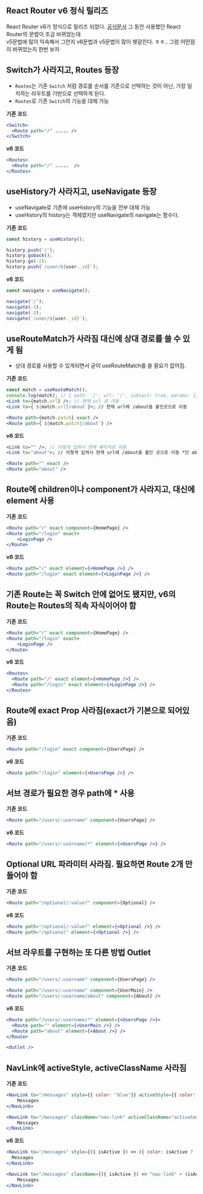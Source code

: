 ## React Router v6 정식 릴리즈

React Router v6가 정식으로 릴리즈 되었다. [공식문서](https://reactrouter.com/docs/en/v6/upgrading/v5)
그 동안 사용했던 React Router의 문법이 조금 바뀌었는데  
v5문법에 많이 익숙해서 그런지 v6문법과 v5문법이 많이 헷갈린다. ㅎㅎ..
그럼 어떤점이 바뀌었는지 한번 보자

## Switch가 사라지고, Routes 등장

- `Routes`는 기존 `Switch` 처럼 경로를 순서를 기준으로 선택하는 것이 아닌, 가장 일치하는 라우트를 기반으로 선택하게 된다.
- `Routes`로 기존 `Switch`의 기능을 대체 가능

**기존 코드**

```jsx
<Switch>
  <Route path="/" ..... />
</Switch>
```

**v6 코드**

```jsx
<Routes>
  <Route path="/" .....  />
</Routes>
```

## useHistory가 사라지고, useNavigate 등장

- useNavigate로 기존에 useHistory의 기능을 전부 대체 가능
- useHistory의 history는 객체였지만 useNavigate의 navigate는 함수다.

**기존 코드**

```jsx
const history = useHistory();

history.push('/');
history.goback();
history.go(-2);
history.push(`/user/${user._id}`);
```

**v6 코드**

```jsx
const navigate = useNavigate();

navigate('/');
navigate(-1);
navigate(-2);
navigate(`/user/${user._id}`);
```

## useRouteMatch가 사라짐 대신에 상대 경로를 쓸 수 있게 됨

- 상대 경로를 사용할 수 있게되면서 굳이 useRouteMatch를 쓸 필요가 없어짐.

**기존 코드**

```jsx
const match = useRouteMatch();
console.log(match); // { path: '/', url: '/', isExact: true, params: {} }
<Link to={match.url} />; // 현재 url 로 이동
<Link to={`${match.url}/about`}>; // 현재 url에 /about을 붙인곳으로 이동

<Route path={match.patch} exact />
<Route path={`${match.patch}/about`} />
```

**v6 코드**

```jsx
<Link to="" />; // 이렇게 입력시 현재 페이지로 이동
<Link to="about">; // 이렇게 입력시 현재 url에 /about을 붙인 곳으로 이동 *단 about앞에 /about을 붙이게되면 진짜 /about으로 이동되니 현재 기준으로 하려면 앞에 슬래쉬를 빼줘야함

<Route path="" exact />
<Route path="about" />
```

## Route에 children이나 component가 사라지고, 대신에 element 사용

**기존 코드**

```jsx
<Route path="/" exact component={HomePage} />
<Route path="/login" exact>
    <LoginPage />
</Route>
```

**v6 코드**

```jsx
<Route path="/" exact element={<HomePage />} />
<Route path="/login" exact element={<LoginPage />} />
```

## 기존 Route는 꼭 Switch 안에 없어도 됐지만, v6의 Route는 Routes의 직속 자식이어야 함

**기존 코드**

```jsx
<Route path="/" exact component={HomePage} />
<Route path="/login" exact>
    <LoginPage />
</Route>
```

**v6 코드**

```jsx
<Routes>
  <Route path="/" exact element={<HomePage />} />
  <Route path="/login" exact element={<LoginPage />} />
</Routes>
```

## Route에 exact Prop 사라짐(exact가 기본으로 되어있음)

**기존 코드**

```jsx
<Route path="/login" exact component={UsersPage} />
```

**v6 코드**

```jsx
<Route path="/login" element={<UsersPage />} />
```

## 서브 경로가 필요한 경우 path에 \* 사용

**기존 코드**

```jsx
<Route path="/users/:username" component={UsersPage} />
```

**v6 코드**

```jsx
<Route path="/users/:username/*" element={<UsersPage />} />
```

## Optional URL 파라미터 사라짐. 필요하면 Route 2개 만들어야 함

**기존 코드**

```jsx
<Route path="/optional/:value?" component={Optional} />
```

**v6 코드**

```jsx
<Route path="/optional/:value?" element={<Optional />} />
<Route path="/optional" element={<Optional />} />
```

## 서브 라우트를 구현하는 또 다른 방법 Outlet

**기존 코드**

```jsx title="App.js"
<Route path="/users/:username" component={UsersPage} />
```

```jsx title="UsersPage.js"
<Route path="/users/:username" component={UserMain} />
<Route path="/users/:username/about" component={About} />
```

**v6 코드**

```jsx title="App.js"
<Route path="/users/:username/*" element={<UsersPage />}>
  <Route path="" element={<UserMain />} />
  <Route path="about" element={<About />} />
</Route>
```

```jsx title="UsersPage.js"
<Outlet />
```

## NavLink에 activeStyle, activeClassName 사라짐

**기존 코드**

```jsx
<NavLink to="/messages" style={{ color: "blue"}} activeStyle={{ color: "green"}}>
    Messages
</NavLink>

<NavLink to="/messages" className="nav-link" activeClassName="activated">
    Messages
</NavLink>
```

**v6 코드**

```jsx
<NavLink to="/messages" style={({ isActive }) => ({ color: isActive ? 'green' : 'blue' })}>
  Messages
</NavLink>

<NavLink to="/messages" className={({ isActive }) => "nav-link" + (isActive ? " activated" : "") }>
    Messages
</NavLink>
```
